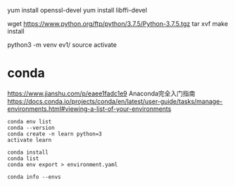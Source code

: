 
yum install openssl-devel
yum install libffi-devel


wget https://www.python.org/ftp/python/3.7.5/Python-3.7.5.tgz
tar xvf
make install


python3 -m venv ev1/
source activate




# conda

https://www.jianshu.com/p/eaee1fadc1e9 Anaconda完全入门指南
https://docs.conda.io/projects/conda/en/latest/user-guide/tasks/manage-environments.html#viewing-a-list-of-your-environments

```
conda env list  
conda --version
conda create -n learn python=3
activate learn

conda install
conda list
conda env export > environment.yaml

conda info --envs

```
